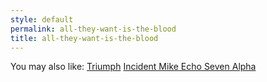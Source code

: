 ```yaml
---
style: default
permalink: all-they-want-is-the-blood
title: all-they-want-is-the-blood
---
```

You may also like:
[Triumph](http://scp-wiki.net/triumph)
[Incident Mike Echo Seven Alpha](http://scp-wiki.net/incident-mike-echo-seven-alpha)